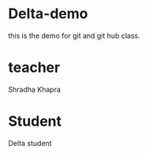 # Delta-demo
this is the demo for git and git hub class.

# teacher
Shradha Khapra

# Student
Delta student